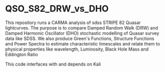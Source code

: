 # QSO_S82_DRW_vs_DHO
This repository runs a CARMA  analysis of sdss STRIPE 82 Quasar lightcurves. The purpose is to compare Damped Random Walk (DRW) and Damped Harmonic Oscillator (DHO) stochastic modelling of Quasar survey data like SDSS. We also produce Green's Functions, Structure Functions and Power Spectra to estimate characteristic timescales and relate them to physical properties like wavelength, Luminosity, Black Hole Mass and Eddington Ratio   

This code interfaces with and depends on Kali
